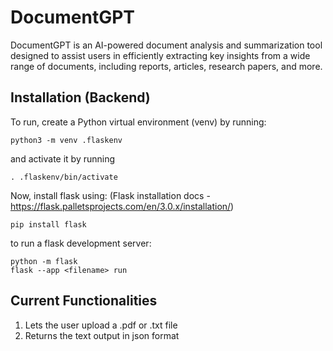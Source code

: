 # DocumentGPT
DocumentGPT is an AI-powered document analysis and summarization tool designed to assist users in efficiently extracting key insights from a wide range of documents, including reports, articles, research papers, and more.

## Installation (Backend)
To run, create a Python virtual environment (venv) by running:

```
python3 -m venv .flaskenv
```
and activate it by running 
```
. .flaskenv/bin/activate 
```

Now, install flask using: (Flask installation docs - https://flask.palletsprojects.com/en/3.0.x/installation/)

```
pip install flask
```
to run a flask development server:

```
python -m flask
flask --app <filename> run 
```

## Current Functionalities 
1. Lets the user upload a .pdf or .txt file
2. Returns the text output in json format
